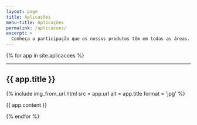 ```yaml
---
layout: page
title: Aplicações
menu-title: Aplicações
permalink: /aplicacoes/
excerpt: >
  Conheça a participação que os nossos produtos têm em todas as áreas. Atendemos os setores metalúrgico, químico, siderúrgico, de autopeças, plásticos, papeleiros, de navegação, e outros.
---
```


{% for app in site.aplicacoes %}

---

## {{ app.title }}

<div data-grid="center spacing" class="inner large">
    <div data-cell="1of3{% cycle '', ' order-1' %}">
        {% include img_from_url.html
            src = app.url
            alt = app.title
            format = 'jpg'
        %}
    </div>
    <div data-cell="2of3">
        <p>{{ app.content }}</p>
    </div>
</div>

{% endfor %}
